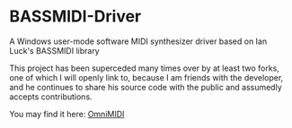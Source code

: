 # BASSMIDI-Driver
A Windows user-mode software MIDI synthesizer driver based on Ian Luck's BASSMIDI library

This project has been superceded many times over by at least two forks, one of which I will
openly link to, because I am friends with the developer, and he continues to share his
source code with the public and assumedly accepts contributions.

You may find it here: [OmniMIDI](https://github.com/KeppySoftware/OmniMIDI)

